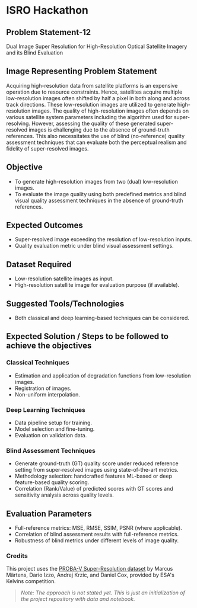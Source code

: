# ISRO Hackathon

## Problem Statement-12
Dual Image Super Resolution for High-Resolution Optical Satellite Imagery and its Blind Evaluation

## Image Representing Problem Statement
Acquiring high-resolution data from satellite platforms is an expensive operation due to resource constraints. Hence, satellites acquire multiple low-resolution images often shifted by half a pixel in both along and across track directions. These low-resolution images are utilized to generate high-resolution images. The quality of high-resolution images often depends on various satellite system parameters including the algorithm used for super-resolving. However, assessing the quality of these generated super-resolved images is challenging due to the absence of ground-truth references. This also necessitates the use of blind (no-reference) quality assessment techniques that can evaluate both the perceptual realism and fidelity of super-resolved images.

## Objective
- To generate high-resolution images from two (dual) low-resolution images.
- To evaluate the image quality using both predefined metrics and blind visual quality assessment techniques in the absence of ground-truth references.

## Expected Outcomes
- Super-resolved image exceeding the resolution of low-resolution inputs.
- Quality evaluation metric under blind visual assessment settings.

## Dataset Required
- Low-resolution satellite images as input.
- High-resolution satellite image for evaluation purpose (if available).

## Suggested Tools/Technologies
- Both classical and deep learning-based techniques can be considered.

## Expected Solution / Steps to be followed to achieve the objectives
### Classical Techniques
- Estimation and application of degradation functions from low-resolution images.
- Registration of images.
- Non-uniform interpolation.

### Deep Learning Techniques
- Data pipeline setup for training.
- Model selection and fine-tuning.
- Evaluation on validation data.

### Blind Assessment Techniques
- Generate ground-truth (GT) quality score under reduced reference setting from super-resolved images using state-of-the-art metrics.
- Methodology selection: handcrafted features ML-based or deep feature-based quality scoring.
- Correlation (Rank/Value) of predicted scores with GT scores and sensitivity analysis across quality levels.

## Evaluation Parameters
- Full-reference metrics: MSE, RMSE, SSIM, PSNR (where applicable).
- Correlation of blind assessment results with full-reference metrics.
- Robustness of blind metrics under different levels of image quality.

### Credits
This project uses the [PROBA-V Super-Resolution dataset](https://zenodo.org/records/6327426) by Marcus Märtens, Dario Izzo, Andrej Krzic, and Daniel Cox, provided by ESA's Kelvins competition.

> _Note: The approach is not stated yet. This is just an initialization of the project repository with data and notebook._ 